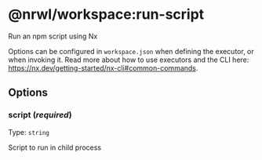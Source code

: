 # @nrwl/workspace:run-script

Run an npm script using Nx

Options can be configured in `workspace.json` when defining the executor, or when invoking it.
Read more about how to use executors and the CLI here: https://nx.dev/getting-started/nx-cli#common-commands.

## Options

### script (_**required**_)

Type: `string`

Script to run in child process
